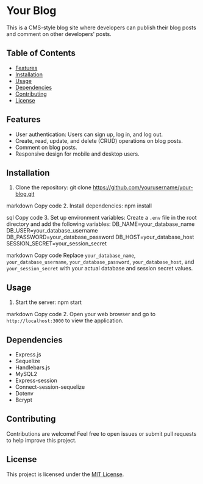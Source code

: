 # Your Blog

This is a CMS-style blog site where developers can publish their blog posts and comment on other developers' posts.

## Table of Contents

- [Features](#features)
- [Installation](#installation)
- [Usage](#usage)
- [Dependencies](#dependencies)
- [Contributing](#contributing)
- [License](#license)

## Features

- User authentication: Users can sign up, log in, and log out.
- Create, read, update, and delete (CRUD) operations on blog posts.
- Comment on blog posts.
- Responsive design for mobile and desktop users.

## Installation

1. Clone the repository:
git clone https://github.com/yourusername/your-blog.git

markdown
Copy code
2. Install dependencies:
npm install

sql
Copy code
3. Set up environment variables:
Create a `.env` file in the root directory and add the following variables:
DB_NAME=your_database_name
DB_USER=your_database_username
DB_PASSWORD=your_database_password
DB_HOST=your_database_host
SESSION_SECRET=your_session_secret

markdown
Copy code
Replace `your_database_name`, `your_database_username`, `your_database_password`, `your_database_host`, and `your_session_secret` with your actual database and session secret values.

## Usage

1. Start the server:
npm start

markdown
Copy code
2. Open your web browser and go to `http://localhost:3000` to view the application.

## Dependencies

- Express.js
- Sequelize
- Handlebars.js
- MySQL2
- Express-session
- Connect-session-sequelize
- Dotenv
- Bcrypt

## Contributing

Contributions are welcome! Feel free to open issues or submit pull requests to help improve this project.

## License

This project is licensed under the [MIT License](LICENSE).
